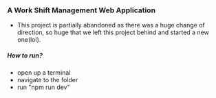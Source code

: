 ### **A Work Shift Management Web Application**
- This project is partially abandoned as there was a huge change of direction, so huge that we left this project behind and started a new one(lol).

##### How to run?
- open up a terminal
- navigate to the folder
- run "npm run dev"
